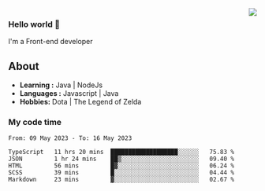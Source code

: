 <img align='right' src="https://github-readme-stats.vercel.app/api?username=jumodada&show_icons=true&theme=vue">

### Hello world 👋

I'm a Front-end developer 
    
## About
-  **Learning :** Java | NodeJs
-  **Languages :** Javascript | Java
-  **Hobbies:** Dota | The Legend of Zelda

### My code time

<!--START_SECTION:waka-->

```text
From: 09 May 2023 - To: 16 May 2023

TypeScript   11 hrs 20 mins  ███████████████████░░░░░░   75.83 %
JSON         1 hr 24 mins    ██▒░░░░░░░░░░░░░░░░░░░░░░   09.40 %
HTML         56 mins         █▓░░░░░░░░░░░░░░░░░░░░░░░   06.24 %
SCSS         39 mins         █░░░░░░░░░░░░░░░░░░░░░░░░   04.44 %
Markdown     23 mins         ▓░░░░░░░░░░░░░░░░░░░░░░░░   02.67 %
```

<!--END_SECTION:waka-->
